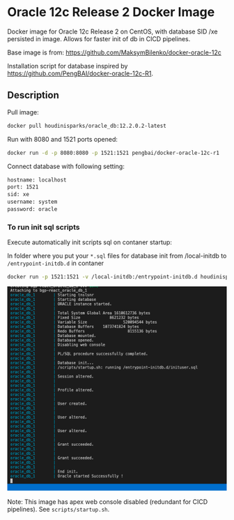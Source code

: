 # Oracle 12c Release 2 Docker Image

Docker image for Oracle 12c Release 2 on CentOS, with database SID /xe persisted in image. Allows for faster init of db in CICD pipelines.

Base image is from: https://github.com/MaksymBilenko/docker-oracle-12c

Installation script for database inspired by https://github.com/PengBAI/docker-oracle-12c-R1.

## Description

Pull image:

```bash
docker pull houdinisparks/oracle_db:12.2.0.2-latest
```

Run with 8080 and 1521 ports opened:

```bash
docker run -d -p 8080:8080 -p 1521:1521 pengbai/docker-oracle-12c-r1
```

Connect database with following setting:

```bash
hostname: localhost
port: 1521
sid: xe
username: system
password: oracle
```

### To run init sql scripts
Execute automatically init scripts sql on contaner startup:

In folder where you put your ```*.sql``` files for database init from /local-initdb to ```/entrypoint-initdb.d``` in contaner

```bash
docker run -p 1521:1521 -v /local-initdb:/entrypoint-initdb.d houdinisparks/oracle_db:12.2.0.2-latest
```

![](img/2019-12-14-16-29-30.png)

Note: This image has apex web console disabled (redundant for CICD pipelines). See `scripts/startup.sh`.

